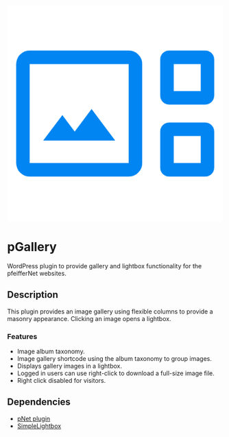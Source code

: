 ![project logo](./assets/icon-128x128.png)

# pGallery
WordPress plugin to provide gallery and lightbox functionality for the pfeifferNet websites.

## Description
This plugin provides an image gallery using flexible columns to provide a masonry appearance.
Clicking an image opens a lightbox.

### Features
* Image album taxonomy.
* Image gallery shortcode using the album taxonomy to group images.
* Displays gallery images in a lightbox.
* Logged in users can use right-click to download a full-size image file.
* Right click disabled for visitors.

## Dependencies
* [pNet plugin](https://github.com/krpfeiffer/pnet)
* [SimpleLightbox](https://github.com/andreknieriem/simplelightbox)

